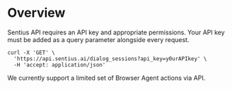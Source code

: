 # Overview

Sentius API requires an API key and appropriate permissions.
Your API key must be added as a query parameter alongside every request.

```shell
curl -X 'GET' \
  'https://api.sentius.ai/dialog_sessions?api_key=y0urAPIkey' \
  -H 'accept: application/json'
```

We currently support a limited set of Browser Agent actions via API.
